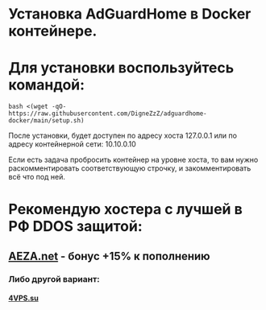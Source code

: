 # Установка AdGuardHome в Docker контейнере.

# Для установки воспользуйтесь командой:
```
bash <(wget -qO- https://raw.githubusercontent.com/DigneZzZ/adguardhome-docker/main/setup.sh)
```

После установки, будет доступен по адресу хоста 127.0.0.1 или по адресу контейнерной сети: 10.10.0.10

Если есть задача пробросить контейнер на уровне хоста, то вам нужно раскомментировать соответствующую строчку, и закомментировать всё что под ней.


# Рекомендую хостера с лучшей в РФ DDOS защитой:
## [AEZA.net](https://aeza.net/?ref=377137) - бонус +15% к пополнению

### Либо другой вариант: 
#### [4VPS.su](https://4vps.su/account/r/18170)
